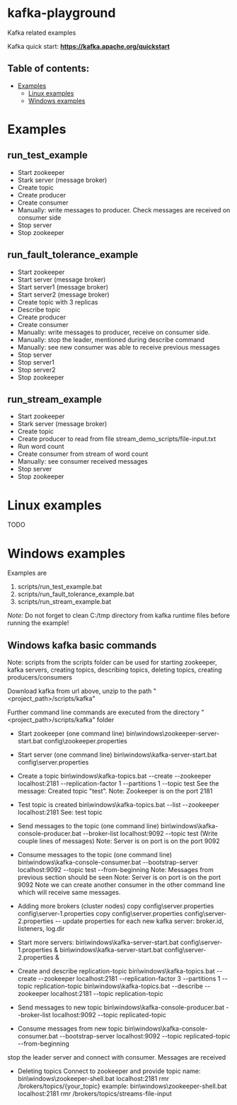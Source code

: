 # kafka-playground
Kafka related examples

Kafka quick start: **https://kafka.apache.org/quickstart**

## Table of contents:
 * [Examples](#examples)
   * [Linux examples](#linux-examples)
   * [Windows examples](#windows-examples)
 
 
# Examples
## run_test_example
- Start zookeeper
- Stark server (message broker)
- Create topic
- Create producer
- Create consumer
- Manually: write messages to producer. Check messages are received on consumer side
- Stop server
- Stop zookeeper

## run_fault_tolerance_example
- Start zookeeper
- Start server (message broker)
- Start server1 (message broker)
- Start server2 (message broker)
- Create topic with 3 replicas
- Describe topic
- Create producer
- Create consumer
- Manually: write messages to producer, receive on consumer side.
- Manually: stop the leader, mentioned during describe command
- Manually: see new consumer was able to receive previous messages
- Stop server
- Stop server1
- Stop server2
- Stop zookeeper

## run_stream_example
- Start zookeeper
- Stark server (message broker)
- Create topic
- Create producer to read from file stream_demo_scripts/file-input.txt
- Run word count
- Create consumer from stream of word count
- Manually: see consumer received messages
- Stop server
- Stop zookeeper

# Linux examples
  TODO
  
# Windows examples
Examples are 
1) scripts/run_test_example.bat
2) scripts/run_fault_tolerance_example.bat
3) scripts/run_stream_example.bat

*Note:* Do not forget to clean C:/tmp directory from kafka runtime files before running the example!

## Windows kafka basic commands

Note: scripts from the scripts folder can be used for starting zookeeper, kafka servers, creating topics, describing topics, deleting topics, creating producers/consumers

Download kafka from url above, unzip to the path "<project_path>/scripts/kafka"

Further command line commands are executed from the directory "<project_path>/scripts/kafka" folder

- Start zookeeper (one command line)
bin\windows\zookeeper-server-start.bat config\zookeeper.properties

- Start server (one command line)
bin\windows\kafka-server-start.bat config\server.properties

- Create a topic
bin\windows\kafka-topics.bat --create --zookeeper localhost:2181 --replication-factor 1 --partitions 1 --topic test
See the message: Created topic "test".
Note: Zookeeper is on the port 2181

- Test topic is created
bin\windows\kafka-topics.bat --list --zookeeper localhost:2181
See: test topic

- Send messages to the topic (one command line)
bin\windows\kafka-console-producer.bat --broker-list localhost:9092 --topic test
(Write couple lines of messages)
Note: Server is on port is on the port 9092

- Consume messages to the topic (one command line)
bin\windows\kafka-console-consumer.bat --bootstrap-server localhost:9092 --topic test --from-beginning
Note: Messages from previous section should be seen
Note: Server is on port is on the port 9092
Note we can create another consumer in the other command line which will receive same messages.

- Adding more brokers (cluster nodes)
 copy config\server.properties config\server-1.properties
 copy config\server.properties config\server-2.properties
 -- update properties for each new kafka server: broker.id, listeners, log.dir
 
- Start more servers:
bin\windows\kafka-server-start.bat config\server-1.properties &
bin\windows\kafka-server-start.bat config\server-2.properties &

- Create and describe replication-topic
bin\windows\kafka-topics.bat --create --zookeeper localhost:2181 --replication-factor 3 --partitions 1 --topic replication-topic
bin\windows\kafka-topics.bat --describe --zookeeper localhost:2181 --topic replication-topic

- Send messages to new topic
bin\windows\kafka-console-producer.bat --broker-list localhost:9092 --topic replicated-topic

- Consume messages from new topic
bin\windows\kafka-console-consumer.bat --bootstrap-server localhost:9092 --topic replicated-topic --from-beginning

stop the leader server and connect with consumer. Messages are received

- Deleting topics
Connect to zookeeper and provide topic name:
bin\windows\zookeeper-shell.bat localhost:2181 rmr /brokers/topics/{your_topic}
example: bin\windows\zookeeper-shell.bat localhost:2181 rmr /brokers/topics/streams-file-input

